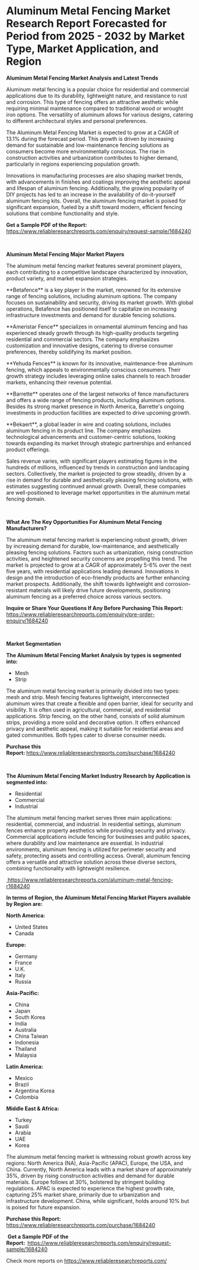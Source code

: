 <p><h1>Aluminum Metal Fencing Market Research Report Forecasted for Period from 2025 -  2032 by Market Type, Market Application, and Region</h1></p><p><strong>Aluminum Metal Fencing Market Analysis and Latest Trends</strong></p>
<p><p>Aluminum metal fencing is a popular choice for residential and commercial applications due to its durability, lightweight nature, and resistance to rust and corrosion. This type of fencing offers an attractive aesthetic while requiring minimal maintenance compared to traditional wood or wrought iron options. The versatility of aluminum allows for various designs, catering to different architectural styles and personal preferences.</p><p>The Aluminum Metal Fencing Market is expected to grow at a CAGR of 13.1% during the forecast period. This growth is driven by increasing demand for sustainable and low-maintenance fencing solutions as consumers become more environmentally conscious. The rise in construction activities and urbanization contributes to higher demand, particularly in regions experiencing population growth.</p><p>Innovations in manufacturing processes are also shaping market trends, with advancements in finishes and coatings improving the aesthetic appeal and lifespan of aluminum fencing. Additionally, the growing popularity of DIY projects has led to an increase in the availability of do-it-yourself aluminum fencing kits. Overall, the aluminum fencing market is poised for significant expansion, fueled by a shift toward modern, efficient fencing solutions that combine functionality and style.</p></p>
<p><strong>Get a Sample PDF of the Report:&nbsp;</strong> <a href="https://www.reliableresearchreports.com/enquiry/request-sample/1684240?utm_campaign=3086&utm_medium=2&utm_source=Github&utm_content=ia&utm_term=26032025&utm_id=aluminum-metal-fencing">https://www.reliableresearchreports.com/enquiry/request-sample/1684240</a></p>
<p>&nbsp;</p>
<p><strong>Aluminum Metal Fencing Major Market Players</strong></p>
<p><p>The aluminum metal fencing market features several prominent players, each contributing to a competitive landscape characterized by innovation, product variety, and market expansion strategies.</p><p>**Betafence** is a key player in the market, renowned for its extensive range of fencing solutions, including aluminum options. The company focuses on sustainability and security, driving its market growth. With global operations, Betafence has positioned itself to capitalize on increasing infrastructure investments and demand for durable fencing solutions.</p><p>**Ameristar Fence** specializes in ornamental aluminum fencing and has experienced steady growth through its high-quality products targeting residential and commercial sectors. The company emphasizes customization and innovative designs, catering to diverse consumer preferences, thereby solidifying its market position. </p><p>**Yehuda Fences** is known for its innovative, maintenance-free aluminum fencing, which appeals to environmentally conscious consumers. Their growth strategy includes leveraging online sales channels to reach broader markets, enhancing their revenue potential.</p><p>**Barrette** operates one of the largest networks of fence manufacturers and offers a wide range of fencing products, including aluminum options. Besides its strong market presence in North America, Barrette's ongoing investments in production facilities are expected to drive upcoming growth.</p><p>**Bekaert**, a global leader in wire and coating solutions, includes aluminum fencing in its product line. The company emphasizes technological advancements and customer-centric solutions, looking towards expanding its market through strategic partnerships and enhanced product offerings.</p><p>Sales revenue varies, with significant players estimating figures in the hundreds of millions, influenced by trends in construction and landscaping sectors. Collectively, the market is projected to grow steadily, driven by a rise in demand for durable and aesthetically pleasing fencing solutions, with estimates suggesting continued annual growth. Overall, these companies are well-positioned to leverage market opportunities in the aluminum metal fencing domain.</p></p>
<p>&nbsp;</p>
<p><strong>What Are The Key Opportunities For Aluminum Metal Fencing Manufacturers?</strong></p>
<p><p>The aluminum metal fencing market is experiencing robust growth, driven by increasing demand for durable, low-maintenance, and aesthetically pleasing fencing solutions. Factors such as urbanization, rising construction activities, and heightened security concerns are propelling this trend. The market is projected to grow at a CAGR of approximately 5-6% over the next five years, with residential applications leading demand. Innovations in design and the introduction of eco-friendly products are further enhancing market prospects. Additionally, the shift towards lightweight and corrosion-resistant materials will likely drive future developments, positioning aluminum fencing as a preferred choice across various sectors.</p></p>
<p><strong>Inquire or Share Your Questions If Any Before Purchasing This Report:</strong> <a href="https://www.reliableresearchreports.com/enquiry/pre-order-enquiry/1684240?utm_campaign=3086&utm_medium=2&utm_source=Github&utm_content=ia&utm_term=26032025&utm_id=aluminum-metal-fencing">https://www.reliableresearchreports.com/enquiry/pre-order-enquiry/1684240</a></p>
<p>&nbsp;</p>
<p><strong>Market Segmentation</strong></p>
<p><strong>The Aluminum Metal Fencing Market Analysis by types is segmented into:</strong></p>
<p><ul><li>Mesh</li><li>Strip</li></ul></p>
<p><p>The aluminum metal fencing market is primarily divided into two types: mesh and strip. Mesh fencing features lightweight, interconnected aluminum wires that create a flexible and open barrier, ideal for security and visibility. It is often used in agricultural, commercial, and residential applications. Strip fencing, on the other hand, consists of solid aluminum strips, providing a more solid and decorative option. It offers enhanced privacy and aesthetic appeal, making it suitable for residential areas and gated communities. Both types cater to diverse consumer needs.</p></p>
<p><strong>Purchase this Report:&nbsp;</strong><a href="https://www.reliableresearchreports.com/purchase/1684240?utm_campaign=3086&utm_medium=2&utm_source=Github&utm_content=ia&utm_term=26032025&utm_id=aluminum-metal-fencing">https://www.reliableresearchreports.com/purchase/1684240</a></p>
<p>&nbsp;</p>
<p><strong>The Aluminum Metal Fencing Market Industry Research by Application is segmented into:</strong></p>
<p><ul><li>Residential</li><li>Commercial</li><li>Industrial</li></ul></p>
<p><p>The aluminum metal fencing market serves three main applications: residential, commercial, and industrial. In residential settings, aluminum fences enhance property aesthetics while providing security and privacy. Commercial applications include fencing for businesses and public spaces, where durability and low maintenance are essential. In industrial environments, aluminum fencing is utilized for perimeter security and safety, protecting assets and controlling access. Overall, aluminum fencing offers a versatile and attractive solution across these diverse sectors, combining functionality with lightweight resilience.</p></p>
<p><a href="https://www.reliableresearchreports.com/aluminum-metal-fencing-r1684240?utm_campaign=3086&utm_medium=2&utm_source=Github&utm_content=ia&utm_term=26032025&utm_id=aluminum-metal-fencing">&nbsp;https://www.reliableresearchreports.com/aluminum-metal-fencing-r1684240</a></p>
<p><strong>In terms of Region, the Aluminum Metal Fencing Market Players available by Region are:</strong></p>
<p>
    <p> <strong> North America: </strong>
        <ul>
            <li>United States</li>
            <li>Canada</li>
        </ul>
        </p> 
    <p> <strong> Europe: </strong>
        <ul>
            <li>Germany</li>
            <li>France</li>
            <li>U.K.</li>
            <li>Italy</li>
            <li>Russia</li>
        </ul>
        </p> 
    <p> <strong> Asia-Pacific: </strong>
        <ul>
            <li>China</li>
            <li>Japan</li>
            <li>South Korea</li>
            <li>India</li>
            <li>Australia</li>
            <li>China Taiwan</li>
            <li>Indonesia</li>
            <li>Thailand</li>
            <li>Malaysia</li>
        </ul>
        </p> 
    <p> <strong> Latin America: </strong>
        <ul>
            <li>Mexico</li>
            <li>Brazil</li>
            <li>Argentina Korea</li>
            <li>Colombia</li>
        </ul>
        </p> 
    <p> <strong> Middle East & Africa: </strong>
        <ul>
            <li>Turkey</li>
            <li>Saudi</li>
            <li>Arabia</li>
            <li>UAE</li>
            <li>Korea</li>
        </ul>
    </p>
    </p>
<p><p>The aluminum metal fencing market is witnessing robust growth across key regions: North America (NA), Asia-Pacific (APAC), Europe, the USA, and China. Currently, North America leads with a market share of approximately 35%, driven by rising construction activities and demand for durable materials. Europe follows at 30%, bolstered by stringent building regulations. APAC is expected to experience the highest growth rate, capturing 25% market share, primarily due to urbanization and infrastructure development. China, while significant, holds around 10% but is poised for future expansion.</p></p>
<p><strong>Purchase this Report: </strong><a href="https://www.reliableresearchreports.com/purchase/1684240?utm_campaign=3086&utm_medium=2&utm_source=Github&utm_content=ia&utm_term=26032025&utm_id=aluminum-metal-fencing">https://www.reliableresearchreports.com/purchase/1684240</a></p>
<p>&nbsp;<strong>Get a Sample PDF of the Report:&nbsp;&nbsp;</strong><a href="https://www.reliableresearchreports.com/enquiry/request-sample/1684240?utm_campaign=3086&utm_medium=2&utm_source=Github&utm_content=ia&utm_term=26032025&utm_id=aluminum-metal-fencing">https://www.reliableresearchreports.com/enquiry/request-sample/1684240</a></p>
<p><strong></strong></p>
<p>Check more reports on <a href="https://www.reliableresearchreports.com/?utm_campaign=3086&utm_medium=2&utm_source=Github&utm_content=ia&utm_term=26032025&utm_id=aluminum-metal-fencing">https://www.reliableresearchreports.com/</a></p>